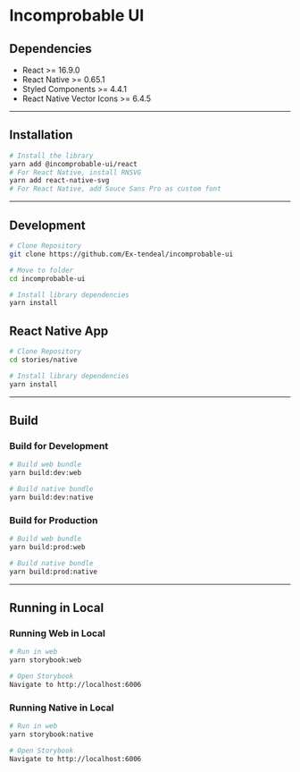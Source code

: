 # Incomprobable UI

## Dependencies

- React >= 16.9.0
- React Native >= 0.65.1
- Styled Components >= 4.4.1
- React Native Vector Icons >= 6.4.5

---

## Installation

```bash
# Install the library
yarn add @incomprobable-ui/react
# For React Native, install RNSVG
yarn add react-native-svg
# For React Native, add Souce Sans Pro as custom font
```

---

## Development

```bash
# Clone Repository
git clone https://github.com/Ex-tendeal/incomprobable-ui

# Move to folder
cd incomprobable-ui

# Install library dependencies
yarn install
```

## React Native App

```bash
# Clone Repository
cd stories/native

# Install library dependencies
yarn install
```

---

## Build

### Build for Development

```bash
# Build web bundle
yarn build:dev:web

# Build native bundle
yarn build:dev:native
```

### Build for Production

```bash
# Build web bundle
yarn build:prod:web

# Build native bundle
yarn build:prod:native
```

---

## Running in Local

### Running Web in Local

```bash
# Run in web
yarn storybook:web

# Open Storybook
Navigate to http://localhost:6006
```

### Running Native in Local

```bash
# Run in web
yarn storybook:native

# Open Storybook
Navigate to http://localhost:6006
```
